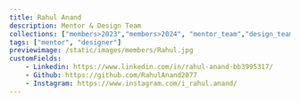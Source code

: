 ```yaml
---
title: Rahul Anand
description: Mentor & Design Team
collections: ["members>2023","members>2024", "mentor_team","design_team"]
tags: ["mentor", "designer"]
previewimage: /static/images/members/Rahul.jpg
customFields:
    - Linkedin: https://www.linkedin.com/in/rahul-anand-bb3995317/
    - Github: https://github.com/RahulAnand2077
    - Instagram: https://www.instagram.com/i_rahul.anand/
---
```

